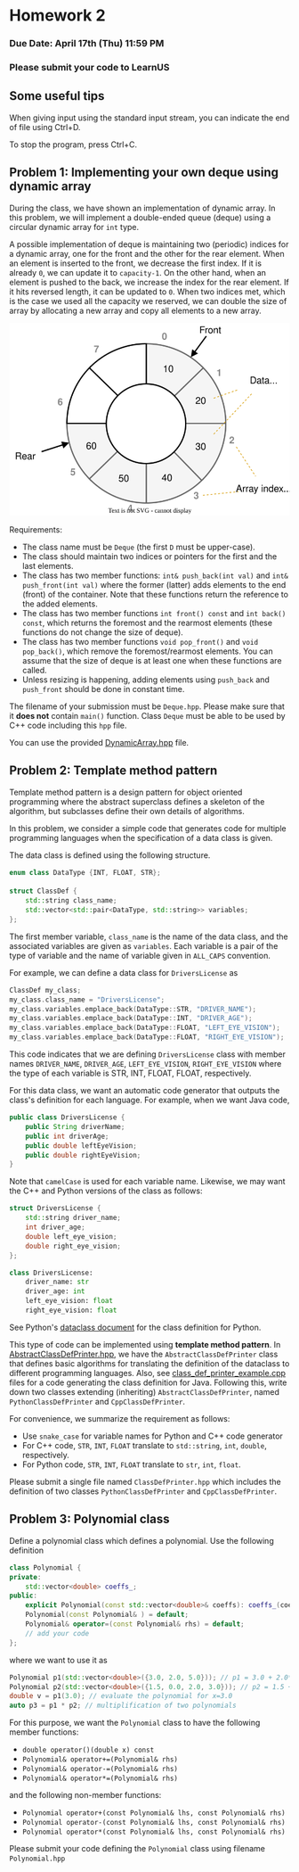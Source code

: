 # Homework 2

### Due Date: April 17th (Thu) 11:59 PM

### Please submit your code to LearnUS 

## Some useful tips 

When giving input using the standard input stream, you can indicate the end of file using Ctrl+D.

To stop the program, press Ctrl+C.


## Problem 1: Implementing your own deque using dynamic array

During the class, we have shown an implementation of dynamic array.
In this problem, we will implement a double-ended queue (deque) using a circular dynamic array for `int` type.


A possible implementation of deque is maintaining two (periodic) indices for a dynamic array, one for the front and the other for the rear element.
When an element is inserted to the front, we decrease the first index. If it is already `0`, we can update it to `capacity-1`.
On the other hand, when an element is pushed to the back, we increase the index for the rear element. If it hits reversed length, it can be updated to `0`.
When two indices met, which is the case we used all the capacity we reserved, we can double the size of array by allocating a new array and copy all elements to a new array.

![Image of a circular array](img/circular_array.svg?raw=true "Circular Array")



Requirements:
* The class name must be `Deque` (the first `D` must be upper-case).
* The class should maintain two indices or pointers for the first and the last elements.
* The class has two member functions: `int& push_back(int val)` and `int& push_front(int val)` where the former (latter) adds elements to the end (front) of the container. Note that these functions return the reference to the added elements.
* The class has two member functions `int front() const` and `int back() const`, which returns the foremost and the rearmost elements (these functions do not change the size of deque).
* The class has two member functions `void pop_front()` and `void pop_back()`, which remove the foremost/rearmost elements. You can assume that the size of deque is at least one when these functions are called.
* Unless resizing is happening, adding elements using `push_back` and `push_front` should be done in constant time.


The filename of your submission must be `Deque.hpp`. Please make sure that it **does not** contain `main()`  function. Class `Deque` must be able to be used by C++ code including this `hpp` file.


You can use the provided [DynamicArray.hpp](./DynamicArray.hpp) file.

## Problem 2: Template method pattern

Template method pattern is a design pattern for object oriented programming where the abstract superclass defines a skeleton of the algorithm, but subclasses define their own details of algorithms.

In this problem, we consider a simple code that generates code for multiple programming languages when the specification of a data class is given.

The data class is defined using the following structure.

```cpp
enum class DataType {INT, FLOAT, STR};

struct ClassDef {
	std::string class_name;
	std::vector<std::pair<DataType, std::string>> variables;
};
```

The first member variable, `class_name` is the name of the data class, and the associated variables are given as `variables`.
Each variable is a pair of the type of variable and the name of variable given in `ALL_CAPS` convention.

For example, we can define a data class for `DriversLicense` as
```cpp
ClassDef my_class;
my_class.class_name = "DriversLicense";
my_class.variables.emplace_back(DataType::STR, "DRIVER_NAME");
my_class.variables.emplace_back(DataType::INT, "DRIVER_AGE");
my_class.variables.emplace_back(DataType::FLOAT, "LEFT_EYE_VISION");
my_class.variables.emplace_back(DataType::FLOAT, "RIGHT_EYE_VISION");
```

This code indicates that we are defining `DriversLicense` class with member names `DRIVER_NAME`, `DRIVER_AGE`, `LEFT_EYE_VISION`, `RIGHT_EYE_VISION` where the type of each variable is STR, INT, FLOAT, FLOAT, respectively.

For this data class, we want an automatic code generator that outputs the class's definition for each language.
For example, when we want Java code,
```Java
public class DriversLicense {
    public String driverName;
    public int driverAge;
    public double leftEyeVision;
    public double rightEyeVision;
}
```

Note that `camelCase` is used for each variable name.
Likewise, we may want the C++ and Python versions of the class as follows:
```Cpp
struct DriversLicense {
    std::string driver_name;
    int driver_age;
    double left_eye_vision;
    double right_eye_vision;
};
```

```Python
class DriversLicense:
    driver_name: str
    driver_age: int
    left_eye_vision: float
    right_eye_vision: float
```
See Python's [dataclass document](https://docs.python.org/3/library/dataclasses.html) for the class definition for Python.


This type of code can be implemented using **template method pattern**.
In [AbstractClassDefPrinter.hpp](./AbstractClassDefPrinter.hpp), we have the `AbstractClassDefPrinter` class that defines basic algorithms for translating the definition of the dataclass to different programming languages.
Also, see [class_def_printer_example.cpp](./class_def_printer_example.cpp) files for a code generating the class definition for Java. 
Following this, write down two classes extending (inheriting) `AbstractClassDefPrinter`, named `PythonClassDefPrinter` and `CppClassDefPrinter`.


For convenience, we summarize the requirement as follows:
* Use `snake_case` for variable names for Python and C++ code generator
* For C++ code, `STR`, `INT`, `FLOAT` translate to `std::string`, `int`, `double`, respectively.
* For Python code, `STR`, `INT`, `FLOAT` translate to `str`, `int`, `float`.


Please submit a single file named `ClassDefPrinter.hpp` which includes the definition of two classes `PythonClassDefPrinter` and `CppClassDefPrinter`.


## Problem 3: Polynomial class
Define a polynomial class which defines a polynomial. Use the following definition
```cpp
class Polynomial {
private:
    std::vector<double> coeffs_;
public:
    explicit Polynomial(const std::vector<double>& coeffs): coeffs_(coeffs) {}
    Polynomial(const Polynomial& ) = default;
    Polynomial& operator=(const Polynomial& rhs) = default;
    // add your code
};
```
where we want to use it as
```cpp
Polynomial p1(std::vector<double>({3.0, 2.0, 5.0})); // p1 = 3.0 + 2.0*x + 5.0*x**2
Polynomial p2(std::vector<double>({1.5, 0.0, 2.0, 3.0})); // p2 = 1.5 + 2.0*x**2 + 3.0*x**3
double v = p1(3.0); // evaluate the polynomial for x=3.0
auto p3 = p1 * p2; // multiplification of two polynomials
```
For this purpose, we want the `Polynomial` class to have the following member functions:
* `double operator()(double x) const`
* `Polynomial& operator+=(Polynomial& rhs)`
* `Polynomial& operator-=(Polynomial& rhs)`
* `Polynomial& operator*=(Polynomial& rhs)`


and the following non-member functions:
* `Polynomial operator+(const Polynomial& lhs, const Polynomial& rhs)`
* `Polynomial operator-(const Polynomial& lhs, const Polynomial& rhs)`
* `Polynomial operator*(const Polynomial& lhs, const Polynomial& rhs)`

Please submit your code defining the `Polynomial` class using filename `Polynomial.hpp`
